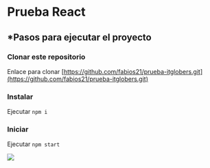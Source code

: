 # Prueba React

## *Pasos para ejecutar el proyecto

### Clonar este repositorio

Enlace para clonar [https://github.com/fabios21/prueba-itglobers.git](https://github.com/fabios21/prueba-itglobers.git)

### Instalar

Ejecutar `npm i`

### Iniciar

Ejecutar `npm start`

<img src="https://i.ibb.co/SRSFvgX/screenshot-prueba-itglobers-l54sop50u-fabios21-vercel-app-2022-02-17-22-07-10.png" />

